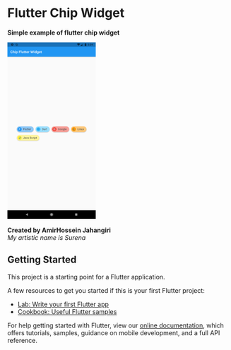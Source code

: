 # Flutter Chip Widget

**Simple example of flutter chip widget**

<img src='screenshots/shot-1.png' width='200' height='400'>



**Created by AmirHossein Jahangiri**</br>
*My artistic name is Surena*


## Getting Started

This project is a starting point for a Flutter application.

A few resources to get you started if this is your first Flutter project:

- [Lab: Write your first Flutter app](https://flutter.dev/docs/get-started/codelab)
- [Cookbook: Useful Flutter samples](https://flutter.dev/docs/cookbook)

For help getting started with Flutter, view our
[online documentation](https://flutter.dev/docs), which offers tutorials,
samples, guidance on mobile development, and a full API reference.
